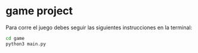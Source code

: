 # game project


Para corre el juego debes seguir las siguientes instrucciones en la terminal:

```sh
cd game
python3 main.py
```

